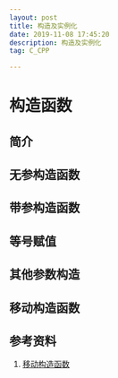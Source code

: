 ```yaml
---
layout: post
title: 构造及实例化
date: 2019-11-08 17:45:20
description: 构造及实例化
tag: C_CPP

---
```


# 构造函数

## 简介

## 无参构造函数

## 带参构造函数

## 等号赋值

## 其他参数构造

## 移动构造函数

## 参考资料

1. [移动构造函数](https://zh.cppreference.com/w/cpp/language/move_constructor)
